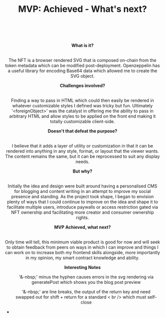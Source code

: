 <h1 class="text-2xl" style="text-align: center;">MVP: Achieved - What's next?</h1>
<h1 style="text-align: center;">&nbsp;</h1>
<p class="text-white" style="text-align: center;"><strong>What is it?</strong></p>
<p class="text-white" style="text-align: center;"><br>The NFT is a browser rendered SVG that is composed on-chain from the token metadata which can be modified post-deployment. Openzeppelin has a useful library for encoding Base64 data which allowed me to create the SVG object.</p>
<p class="text-white" style="text-align: center;"><strong>Challenges involved?</strong></p>
<p class="text-white" style="text-align: center;"><br>Finding a way to pass in HTML which could then easily be rendered in whatever customizable styles I defined was tricky but fun. Ultimately '&lt;foreignObject&gt;' was the catalyst in offering me the ability to pass in arbitrary HTML and allow styles to be applied on the front end making it totally customizable client-side.</p>
<p class="text-white" style="text-align: center;"><strong>Doesn't that defeat the purpose?</strong></p>
<p class="text-white" style="text-align: center;"><br>I believe that it adds a layer of utility or customization in that it can be rendered into anything in any style, format, or layout that the viewer wants. The content remains the same, but it can be reprocessed to suit any display needs.</p>
<p class="text-white" style="text-align: center;"><strong>But why?</strong></p>
<p class="text-white" style="text-align: center;"><br>Initially the idea and design were built around having a personalised CMS for blogging and content writing in an attempt to improve my social presence and standing. As the project took shape, I began to envision plenty of ways that I could continue to improve on the idea and shape it to facilitate multiple users, introduce paywalls or access restriction gated via NFT ownership and facilitating more creator and consumer ownership rights.</p>
<p class="text-white" style="text-align: center;"><strong>MVP Achieved, what next?</strong></p>
<p class="text-white" style="text-align: center;"><br>Only time will tell, this minimum viable product is good for now and will seek to obtain feedback from peers on ways in which I can improve and things I can work on to increase both my frontend skills alongside, more importantly in my opinion, my smart contract knowledge and ability.</p>

<p class="text-white" style="text-align: center;"><strong>Interesting Notes</strong></p>

<ul>
<p class="text-white" style="text-align: center;"> '&-nbsp;' minus the hyphen causes errors in the svg rendering via generatePost which shows you the blog post preview<br/></p>
<p class="text-white" style="text-align: center;"> '&-nbsp;' are line breaks, the output of the return key and need swapped out for shift + return for a standard < br /> which must self-close <br/></p>
<li>
